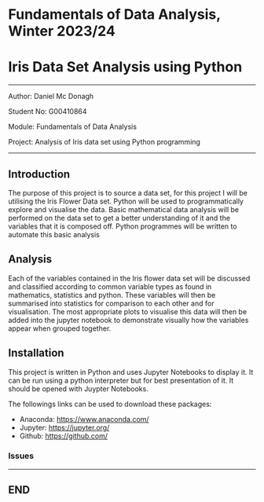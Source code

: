 # Fundamentals of Data Analysis, Winter 2023/24

# **Iris Data Set Analysis using Python**
---
Author:   Daniel Mc Donagh

Student No: G00410864

Module:     Fundamentals of Data Analysis

Project:    Analysis of Iris data set using Python programming

---

## Introduction
The purpose of this project is to source a data set, for this project I will be utilising the Iris Flower Data set. Python will be used to programmatically explore and visualise the data.
Basic mathematical data analysis will be performed on the data set to get a better understanding of it and the variables that it is composed off. Python programmes will be written to automate this basic analysis

## Analysis
Each of the variables contained in the Iris flower data set will be discussed and classified according to common variable types as found in mathematics, statistics and python. These variables will then be summarised into statistics for comparison to each other and for visualisation. The most appropriate plots to visualise this data will then be added into the jupyter notebook to demonstrate visually how the variables appear when grouped together. 

## Installation
This project is written in Python and uses Jupyter Notebooks to display it. It can be run using a python interpreter but for best presentation of it. It should be opened with Juypter Notebooks.

The followings links can be used to download these packages:
- Anaconda: https://www.anaconda.com/ 
- Jupyter: https://jupyter.org/ 
- Github: https://github.com/

### Issues


***
## END
